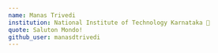 ```yaml
---
name: Manas Trivedi
institution: National Institute of Technology Karnataka 🚩
quote: Saluton Mondo!
github_user: manasdtrivedi
---
```

